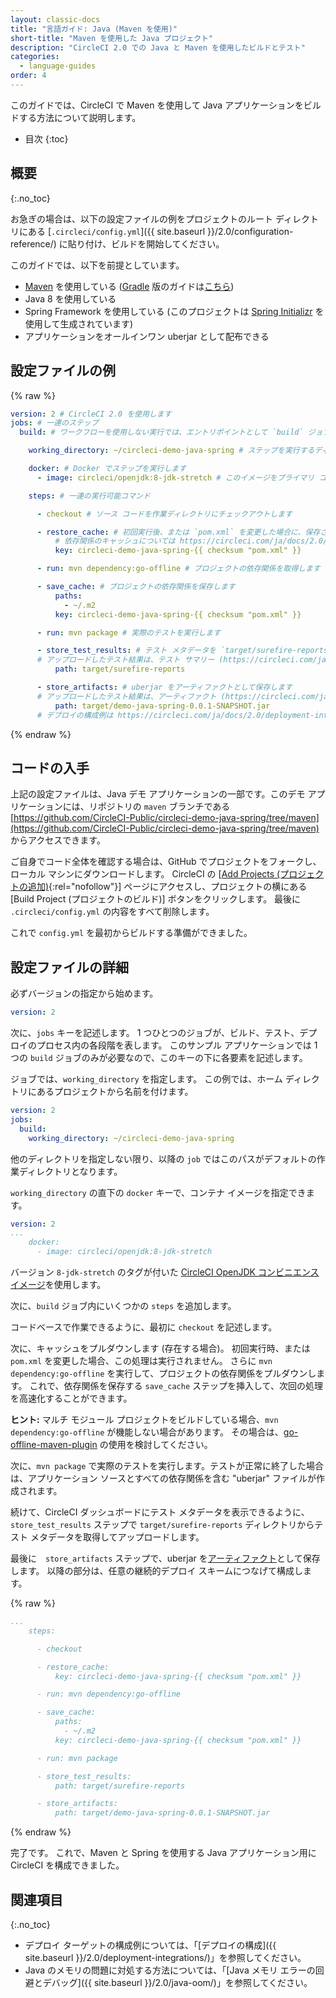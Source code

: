 ```yaml
---
layout: classic-docs
title: "言語ガイド: Java (Maven を使用)"
short-title: "Maven を使用した Java プロジェクト"
description: "CircleCI 2.0 での Java と Maven を使用したビルドとテスト"
categories:
  - language-guides
order: 4
---
```


このガイドでは、CircleCI で Maven を使用して Java アプリケーションをビルドする方法について説明します。

* 目次
{:toc}

## 概要
{:.no_toc}

お急ぎの場合は、以下の設定ファイルの例をプロジェクトのルート ディレクトリにある [`.circleci/config.yml`]({{ site.baseurl }}/2.0/configuration-reference/) に貼り付け、ビルドを開始してください。

このガイドでは、以下を前提としています。

* [Maven](https://maven.apache.org/) を使用している  ([Gradle](https://gradle.org/) 版のガイドは[こちら](https://circleci.com/ja/docs/2.0/language-java/))
* Java 8 を使用している
* Spring Framework を使用している  (このプロジェクトは [Spring Initializr](https://start.spring.io/) を使用して生成されています)
* アプリケーションをオールインワン uberjar として配布できる


## 設定ファイルの例

{% raw %}
```yaml
version: 2 # CircleCI 2.0 を使用します
jobs: # 一連のステップ
  build: # ワークフローを使用しない実行では、エントリポイントとして `build` ジョブが必要です

    working_directory: ~/circleci-demo-java-spring # ステップを実行するディレクトリ

    docker: # Docker でステップを実行します
      - image: circleci/openjdk:8-jdk-stretch # このイメージをプライマリ コンテナとし、そこですべての `steps` を実行します

    steps: # 一連の実行可能コマンド

      - checkout # ソース コードを作業ディレクトリにチェックアウトします

      - restore_cache: # 初回実行後、または `pom.xml` を変更した場合に、保存されているキャッシュを復元します
          # 依存関係のキャッシュについては https://circleci.com/ja/docs/2.0/caching/ をお読みください
          key: circleci-demo-java-spring-{{ checksum "pom.xml" }}

      - run: mvn dependency:go-offline # プロジェクトの依存関係を取得します

      - save_cache: # プロジェクトの依存関係を保存します
          paths:
            - ~/.m2
          key: circleci-demo-java-spring-{{ checksum "pom.xml" }}

      - run: mvn package # 実際のテストを実行します

      - store_test_results: # テスト メタデータを `target/surefire-reports` ディレクトリからアップロードし、CircleCI ダッシュボードに表示されるようにします 
      # アップロードしたテスト結果は、テスト サマリー (https://circleci.com/ja/docs/2.0/collect-test-data/) に表示されます
          path: target/surefire-reports

      - store_artifacts: # uberjar をアーティファクトとして保存します
      # アップロードしたテスト結果は、アーティファクト (https://circleci.com/ja/docs/2.0/artifacts/) に表示されます
          path: target/demo-java-spring-0.0.1-SNAPSHOT.jar
      # デプロイの構成例は https://circleci.com/ja/docs/2.0/deployment-integrations/ を参照してください    
```
{% endraw %}

## コードの入手

上記の設定ファイルは、Java デモ アプリケーションの一部です。このデモ アプリケーションには、リポジトリの `maven` ブランチである [https://github.com/CircleCI-Public/circleci-demo-java-spring/tree/maven](https://github.com/CircleCI-Public/circleci-demo-java-spring/tree/maven) からアクセスできます。

ご自身でコード全体を確認する場合は、GitHub でプロジェクトをフォークし、ローカル マシンにダウンロードします。 CircleCI の [[Add Projects (プロジェクトの追加)](https://circleci.com/add-projects){:rel="nofollow"}] ページにアクセスし、プロジェクトの横にある [Build Project (プロジェクトのビルド)] ボタンをクリックします。 最後に `.circleci/config.yml` の内容をすべて削除します。

これで `config.yml` を最初からビルドする準備ができました。

## 設定ファイルの詳細

必ずバージョンの指定から始めます。

```yaml
version: 2
```

次に、`jobs` キーを記述します。 1 つひとつのジョブが、ビルド、テスト、デプロイのプロセス内の各段階を表します。 このサンプル アプリケーションでは 1 つの `build` ジョブのみが必要なので、このキーの下に各要素を記述します。

ジョブでは、`working_directory` を指定します。 この例では、ホーム ディレクトリにあるプロジェクトから名前を付けます。

```yaml
version: 2
jobs:
  build:
    working_directory: ~/circleci-demo-java-spring
```

他のディレクトリを指定しない限り、以降の `job` ではこのパスがデフォルトの作業ディレクトリとなります。

`working_directory` の直下の `docker` キーで、コンテナ イメージを指定できます。

```yaml
version: 2
...
    docker:
      - image: circleci/openjdk:8-jdk-stretch
```

バージョン `8-jdk-stretch` のタグが付いた [CircleCI OpenJDK コンビニエンス イメージ](https://hub.docker.com/r/circleci/openjdk/)を使用します。

次に、`build` ジョブ内にいくつかの `steps` を追加します。

コードベースで作業できるように、最初に `checkout` を記述します。

次に、キャッシュをプルダウンします (存在する場合)。 初回実行時、または `pom.xml` を変更した場合、この処理は実行されません。 さらに `mvn dependency:go-offline` を実行して、プロジェクトの依存関係をプルダウンします。 これで、依存関係を保存する `save_cache` ステップを挿入して、次回の処理を高速化することができます。

<div class="alert alert-info" role="alert">
  <strong>ヒント:</strong> マルチ モジュール プロジェクトをビルドしている場合、<code class="highlighter-rouge">mvn dependency:go-offline</code> が機能しない場合があります。 その場合は、<a href="https://github.com/qaware/go-offline-maven-plugin">go-offline-maven-plugin</a> の使用を検討してください。
</div>

次に、`mvn package` で実際のテストを実行します。テストが正常に終了した場合は、アプリケーション ソースとすべての依存関係を含む "uberjar" ファイルが作成されます。

続けて、CircleCI ダッシュボードにテスト メタデータを表示できるように、`store_test_results` ステップで `target/surefire-reports` ディレクトリからテスト メタデータを取得してアップロードします。

最後に　`store_artifacts` ステップで、uberjar を[アーティファクト](https://circleci.com/ja/docs/2.0/artifacts/)として保存します。 以降の部分は、任意の継続的デプロイ スキームにつなげて構成します。

{% raw %}
```yaml
...
    steps:

      - checkout

      - restore_cache:
          key: circleci-demo-java-spring-{{ checksum "pom.xml" }}

      - run: mvn dependency:go-offline

      - save_cache:
          paths:
            - ~/.m2
          key: circleci-demo-java-spring-{{ checksum "pom.xml" }}

      - run: mvn package

      - store_test_results:
          path: target/surefire-reports

      - store_artifacts:
          path: target/demo-java-spring-0.0.1-SNAPSHOT.jar
```
{% endraw %}

完了です。 これで、Maven と Spring を使用する Java アプリケーション用に CircleCI を構成できました。

## 関連項目
{:.no_toc}

- デプロイ ターゲットの構成例については、「[デプロイの構成]({{ site.baseurl }}/2.0/deployment-integrations/)」を参照してください。
- Java のメモリの問題に対処する方法については、「[Java メモリ エラーの回避とデバッグ]({{ site.baseurl }}/2.0/java-oom/)」を参照してください。
